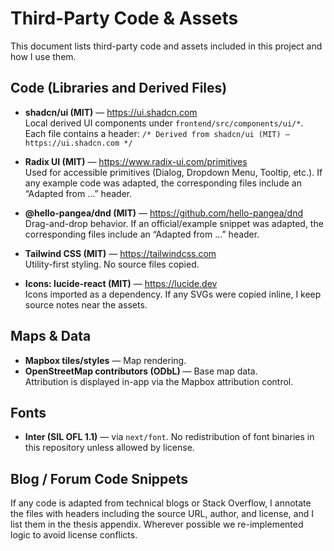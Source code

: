 # Third-Party Code & Assets

This document lists third-party code and assets included in this project and how I use them.

## Code (Libraries and Derived Files)

- **shadcn/ui (MIT)** — https://ui.shadcn.com  
  Local derived UI components under `frontend/src/components/ui/*`. Each file contains a header:
  `/* Derived from shadcn/ui (MIT) — https://ui.shadcn.com */`

- **Radix UI (MIT)** — https://www.radix-ui.com/primitives  
  Used for accessible primitives (Dialog, Dropdown Menu, Tooltip, etc.). If any example code was adapted, the corresponding files include an “Adapted from …” header.

- **@hello-pangea/dnd (MIT)** — https://github.com/hello-pangea/dnd  
  Drag-and-drop behavior. If an official/example snippet was adapted, the corresponding files include an “Adapted from …” header.

- **Tailwind CSS (MIT)** — https://tailwindcss.com  
  Utility-first styling. No source files copied.

- **Icons: lucide-react (MIT)** — https://lucide.dev  
  Icons imported as a dependency. If any SVGs were copied inline, I keep source notes near the assets.

## Maps & Data

- **Mapbox tiles/styles** — Map rendering.  
- **OpenStreetMap contributors (ODbL)** — Base map data.  
  Attribution is displayed in-app via the Mapbox attribution control.

## Fonts

- **Inter (SIL OFL 1.1)** — via `next/font`. No redistribution of font binaries in this repository unless allowed by license.

## Blog / Forum Code Snippets

If any code is adapted from technical blogs or Stack Overflow, I annotate the files with headers including the source URL, author, and license, and I list them in the thesis appendix. Wherever possible we re-implemented logic to avoid license conflicts.
